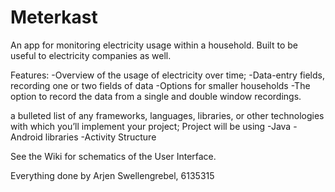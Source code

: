 Meterkast
=========
An app for monitoring electricity usage within a household. Built to be useful to electricity companies as well.

Features:
-Overview of the usage of electricity over time;
-Data-entry fields, recording one or two fields of data
-Options for smaller households
-The option to record the data from a single and double window recordings.

a bulleted list of any frameworks, languages, libraries, or other technologies with which you’ll implement your project;
Project will be using
-Java
-Android libraries
-Activity Structure

See the Wiki for schematics of the User Interface.

Everything done by Arjen Swellengrebel, 6135315
